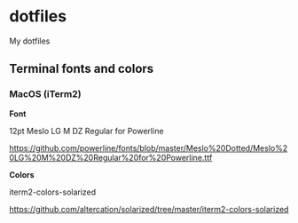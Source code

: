 # dotfiles
My dotfiles

## Terminal fonts and colors

### MacOS (iTerm2)

**Font**

12pt Meslo LG M DZ Regular for Powerline

https://github.com/powerline/fonts/blob/master/Meslo%20Dotted/Meslo%20LG%20M%20DZ%20Regular%20for%20Powerline.ttf

**Colors**

iterm2-colors-solarized

https://github.com/altercation/solarized/tree/master/iterm2-colors-solarized
